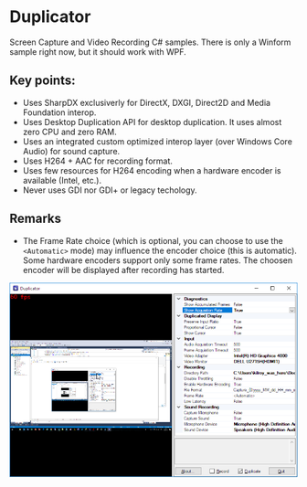# Duplicator
Screen Capture and Video Recording C# samples. There is only a Winform sample right now, but it should work with WPF.

## Key points:

* Uses SharpDX exclusiverly for DirectX, DXGI, Direct2D and Media Foundation interop.
* Uses Desktop Duplication API for desktop duplication. It uses almost zero CPU and zero RAM.
* Uses an integrated custom optimized interop layer (over Windows Core Audio) for sound capture.
* Uses H264 + AAC for recording format.
* Uses few resources for H264 encoding when a hardware encoder is available (Intel, etc.).
* Never uses GDI nor GDI+ or legacy techology.

## Remarks

* The Frame Rate choice (which is optional, you can choose to use the `<Automatic>` mode) may influence the encoder choice (this is automatic). Some hardware encoders support only some frame rates. The choosen encoder will be displayed after recording has started.

![WinDuplicator.png](Duplicator/Doc/WinDuplicator.png?raw=true)
